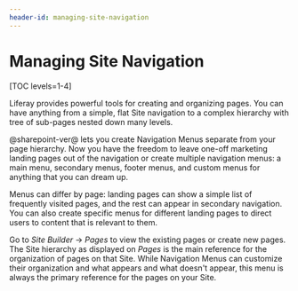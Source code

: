 ```yaml
---
header-id: managing-site-navigation
---
```


# Managing Site Navigation

[TOC levels=1-4]

Liferay provides powerful tools for creating and organizing pages. You can have
anything from a simple, flat Site navigation to a complex hierarchy with tree of
sub-pages nested down many levels.

@sharepoint-ver@ lets you create Navigation Menus separate from your page
hierarchy. Now you have the freedom to leave one-off marketing landing pages out
of the navigation or create multiple navigation menus: a main menu, secondary
menus, footer menus, and custom menus for anything that you can dream up.

Menus can differ by page: landing pages can show a simple list of frequently
visited pages, and the rest can appear in secondary navigation. You can also
create specific menus for different landing pages to direct users to content
that is relevant to them.

Go to *Site Builder* &rarr; *Pages* to view the existing pages or create new
pages. The Site hierarchy as displayed on *Pages* is the main reference for the
organization of pages on that Site. While Navigation Menus can customize their
organization and what appears and what doesn't appear, this menu is always the
primary reference for the pages on your Site.
